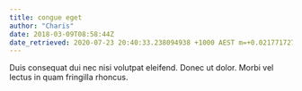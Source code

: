 ```yaml
---
title: congue eget
author: "Charis"
date: 2018-03-09T08:58:44Z
date_retrieved: 2020-07-23 20:40:33.238094938 +1000 AEST m=+0.021771727
---
```


Duis consequat dui nec nisi volutpat eleifend. Donec ut dolor. Morbi vel lectus in quam fringilla rhoncus.
